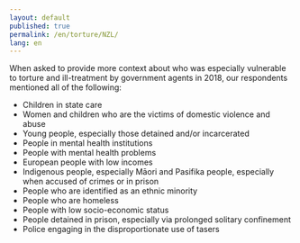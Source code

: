 ```yaml
---
layout: default
published: true
permalink: /en/torture/NZL/
lang: en
---
```


When asked to provide more context about who was especially vulnerable to torture and ill-treatment by government agents in 2018, our respondents mentioned all of the following:
-	Children in state care
-	Women and children who are the victims of domestic violence and abuse
-	Young people, especially those detained and/or incarcerated
-	People in mental health institutions
-	People with mental health problems
-	European people with low incomes
-	Indigenous people, especially Māori and Pasifika people, especially when accused of crimes or in prison
-	People who are identified as an ethnic minority
-	People who are homeless
-	People with low socio-economic status
-	People detained in prison, especially via prolonged solitary confinement
-	Police engaging in the disproportionate use of tasers

